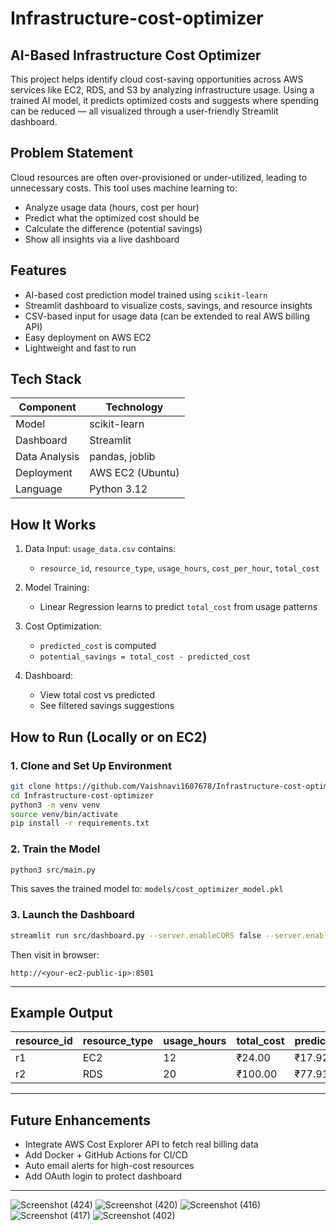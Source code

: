 # Infrastructure-cost-optimizer

## AI-Based Infrastructure Cost Optimizer

This project helps identify cloud cost-saving opportunities across AWS services like EC2, RDS, and S3 by analyzing infrastructure usage. Using a trained AI model, it predicts optimized costs and suggests where spending can be reduced — all visualized through a user-friendly Streamlit dashboard.

## Problem Statement
Cloud resources are often over-provisioned or under-utilized, leading to unnecessary costs. This tool uses machine learning to:
- Analyze usage data (hours, cost per hour)
- Predict what the optimized cost should be
- Calculate the difference (potential savings)
- Show all insights via a live dashboard

## Features
- AI-based cost prediction model trained using `scikit-learn`
- Streamlit dashboard to visualize costs, savings, and resource insights
- CSV-based input for usage data (can be extended to real AWS billing API)
- Easy deployment on AWS EC2
- Lightweight and fast to run

## Tech Stack

| Component         | Technology        |
|------------------|-------------------|
|  Model          | scikit-learn      |
|  Dashboard      | Streamlit         |
|  Data Analysis  | pandas, joblib    |
|  Deployment     | AWS EC2 (Ubuntu)  |
|  Language       | Python 3.12       |


## How It Works

1. Data Input: `usage_data.csv` contains:
   - `resource_id`, `resource_type`, `usage_hours`, `cost_per_hour`, `total_cost`

2. Model Training:
   - Linear Regression learns to predict `total_cost` from usage patterns

3. Cost Optimization:
   - `predicted_cost` is computed
   - `potential_savings = total_cost - predicted_cost`

4. Dashboard:
   - View total cost vs predicted
   - See filtered savings suggestions

## How to Run (Locally or on EC2)

### 1. Clone and Set Up Environment

```bash
git clone https://github.com/Vaishnavi1607678/Infrastructure-cost-optimizer.git
cd Infrastructure-cost-optimizer
python3 -m venv venv
source venv/bin/activate
pip install -r requirements.txt
````

### 2. Train the Model

```bash
python3 src/main.py
```
This saves the trained model to: `models/cost_optimizer_model.pkl`

### 3. Launch the Dashboard

```bash
streamlit run src/dashboard.py --server.enableCORS false --server.enableXsrfProtection false --server.port 8501 --server.address 0.0.0.0
```

Then visit in browser:

```
http://<your-ec2-public-ip>:8501
```

---

## Example Output

| resource\_id | resource\_type | usage\_hours | total\_cost | predicted\_cost | potential\_savings |
| ------------ | -------------- | ------------ | ----------- | --------------- | ------------------ |
| r1           | EC2            | 12           | ₹24.00      | ₹17.92          | ₹6.08              |
| r2           | RDS            | 20           | ₹100.00     | ₹77.91          | ₹22.09             |

---

## Future Enhancements

* Integrate AWS Cost Explorer API to fetch real billing data
* Add Docker + GitHub Actions for CI/CD
* Auto email alerts for high-cost resources
* Add OAuth login to protect dashboard

---


![Screenshot (424)](https://github.com/user-attachments/assets/bee24b6a-6ff8-4940-a6cc-8f5bd21775e1)
![Screenshot (420)](https://github.com/user-attachments/assets/4eddca2e-9340-4c53-a567-79b8f30fccfe)
![Screenshot (416)](https://github.com/user-attachments/assets/084232cf-ae13-464c-8e27-21e790a0861f)
![Screenshot (417)](https://github.com/user-attachments/assets/3c6827ae-b4ce-4130-8926-e191b3cdc05e)
![Screenshot (402)](https://github.com/user-attachments/assets/759867d4-1214-4bc9-90d9-46c7f9671349)
